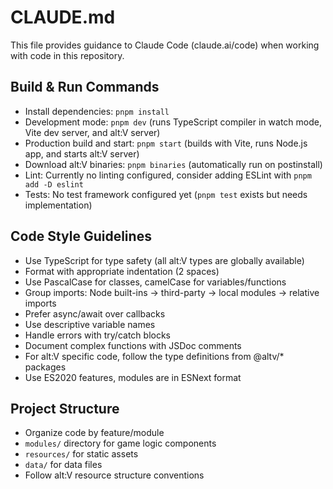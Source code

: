# CLAUDE.md

This file provides guidance to Claude Code (claude.ai/code) when working with code in this repository.

## Build & Run Commands
- Install dependencies: `pnpm install`
- Development mode: `pnpm dev` (runs TypeScript compiler in watch mode, Vite dev server, and alt:V server)
- Production build and start: `pnpm start` (builds with Vite, runs Node.js app, and starts alt:V server)
- Download alt:V binaries: `pnpm binaries` (automatically run on postinstall)
- Lint: Currently no linting configured, consider adding ESLint with `pnpm add -D eslint`
- Tests: No test framework configured yet (`pnpm test` exists but needs implementation)

## Code Style Guidelines
- Use TypeScript for type safety (all alt:V types are globally available)
- Format with appropriate indentation (2 spaces)
- Use PascalCase for classes, camelCase for variables/functions
- Group imports: Node built-ins → third-party → local modules → relative imports
- Prefer async/await over callbacks
- Use descriptive variable names
- Handle errors with try/catch blocks
- Document complex functions with JSDoc comments
- For alt:V specific code, follow the type definitions from @altv/* packages
- Use ES2020 features, modules are in ESNext format

## Project Structure
- Organize code by feature/module
- `modules/` directory for game logic components
- `resources/` for static assets
- `data/` for data files
- Follow alt:V resource structure conventions